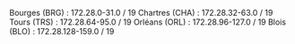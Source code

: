 Bourges (BRG) : 172.28.0-31.0 / 19
Chartres (CHA) : 172.28.32-63.0 / 19
Tours (TRS) : 172.28.64-95.0 / 19
Orléans (ORL) : 172.28.96-127.0 / 19
Blois (BLO) : 172.28.128-159.0 / 19